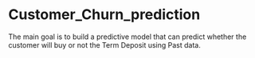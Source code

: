 # Customer_Churn_prediction
The main goal is to build a predictive model that can predict whether the customer will buy or not the Term Deposit using Past data.
